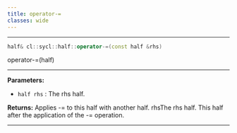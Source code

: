 ```yaml
---
title: operator-=
classes: wide
---
```



---

```cpp
half& cl::sycl::half::operator-=(const half &rhs)
```


operator-=(half) 


---
**Parameters:**

 - `half rhs`
: The rhs half. 

**Returns:** Applies -= to this half with another half. rhsThe rhs half. This half after the application of the -= operation. 

---
